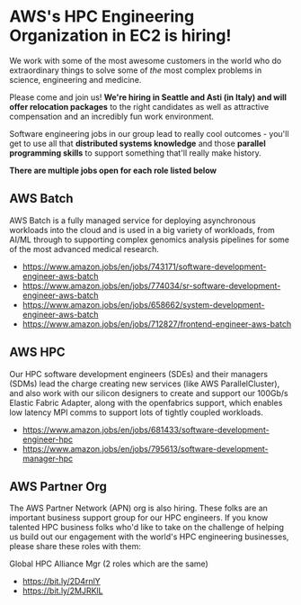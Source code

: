 # AWS's HPC Engineering Organization in EC2 is hiring!

We work with some of the most awesome customers in the world who do extraordinary things to solve some of *the* most complex problems in science, engineering and medicine.

Please come and join us! **We're hiring in Seattle and Asti (in Italy) and will offer relocation packages** to the right candidates as well as attractive compensation and an incredibly fun work environment.

Software engineering jobs in our group lead to really cool outcomes - you'll get to use all that **distributed systems knowledge** and those **parallel programming skills** to support something that'll really make history.

**There are multiple jobs open for each role listed below**

## AWS Batch

AWS Batch is a fully managed service for deploying asynchronous workloads into the cloud and is used in a big variety of workloads, from AI/ML through to supporting complex genomics analysis pipelines for some of the most advanced medical research.

* https://www.amazon.jobs/en/jobs/743171/software-development-engineer-aws-batch
* https://www.amazon.jobs/en/jobs/774034/sr-software-development-engineer-aws-batch
* https://www.amazon.jobs/en/jobs/658662/system-development-engineer-aws-batch
* https://www.amazon.jobs/en/jobs/712827/frontend-engineer-aws-batch

## AWS HPC

Our HPC software development engineers (SDEs) and their managers (SDMs) lead the charge creating new services (like AWS ParallelCluster), and also work with our silicon designers to create and support our 100Gb/s Elastic Fabric Adapter, along with the openfabrics support, which enables low latency MPI comms to support lots of tightly coupled workloads.

* https://www.amazon.jobs/en/jobs/681433/software-development-engineer-hpc
* https://www.amazon.jobs/en/jobs/795613/software-development-manager-hpc

## AWS Partner Org

The AWS Partner Network (APN) org is also hiring. These folks are an important business support group for our HPC engineers. If you know talented HPC business folks who'd like to take on the challenge of helping us build out our engagement with the world's HPC engineering businesses, please share these roles with them:

Global HPC Alliance Mgr (2 roles which are the same)
* https://bit.ly/2D4rnlY
* https://bit.ly/2MJRKlL
 
